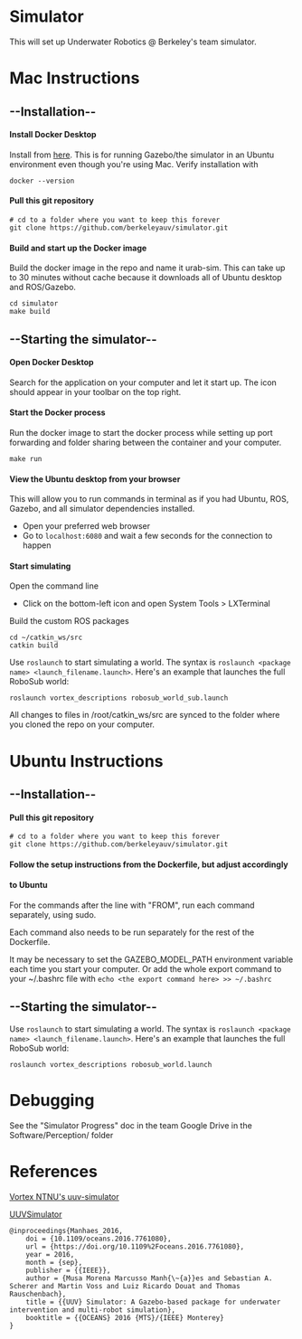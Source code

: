 # Simulator

This will set up Underwater Robotics @ Berkeley's team simulator.

# Mac Instructions

## --Installation--

#### Install Docker Desktop
Install from [here](https://docs.docker.com/docker-for-mac/install/). This is for running Gazebo/the simulator in an Ubuntu environment even though you're using Mac. Verify installation with
```
docker --version
```

#### Pull this git repository
```
# cd to a folder where you want to keep this forever
git clone https://github.com/berkeleyauv/simulator.git
```

#### Build and start up the Docker image
Build the docker image in the repo and name it urab-sim. This can take up to 30 minutes without cache because it downloads all of Ubuntu desktop and ROS/Gazebo.
```
cd simulator
make build
```

## --Starting the simulator--

#### Open Docker Desktop
Search for the application on your computer and let it start up. The icon should appear in your toolbar on the top right.

#### Start the Docker process
Run the docker image to start the docker process while setting up port forwarding and folder sharing between the container and your computer.
```
make run
```

#### View the Ubuntu desktop from your browser
This will allow you to run commands in terminal as if you had Ubuntu, ROS, Gazebo, and all simulator dependencies installed.

* Open your preferred web browser
* Go to `localhost:6080` and wait a few seconds for the connection to happen

#### Start simulating
Open the command line

* Click on the bottom-left icon and open System Tools > LXTerminal

Build the custom ROS packages

```
cd ~/catkin_ws/src
catkin build
```

Use `roslaunch` to start simulating a world. The syntax is `roslaunch <package name> <launch_filename.launch>`. Here's an example that launches the full RoboSub world:

```
roslaunch vortex_descriptions robosub_world_sub.launch
```

All changes to files in /root/catkin_ws/src are synced to the folder where you cloned the repo on your computer. 

# Ubuntu Instructions

## --Installation--

#### Pull this git repository
```
# cd to a folder where you want to keep this forever
git clone https://github.com/berkeleyauv/simulator.git
```

#### Follow the setup instructions from the Dockerfile, but adjust accordingly
#### to Ubuntu
For the commands after the line with "FROM", run each command separately, using sudo.

Each command also needs to be run separately for the rest of the Dockerfile.

It may be necessary to set the GAZEBO_MODEL_PATH environment variable each time
you start your computer. Or add the whole export command to your \~/.bashrc file with `echo <the export command here> >> ~/.bashrc`


## --Starting the simulator--

Use `roslaunch` to start simulating a world. The syntax is `roslaunch <package name> <launch_filename.launch>`. Here's an example that launches the full RoboSub world:

```
roslaunch vortex_descriptions robosub_world.launch
```

# Debugging
See the "Simulator Progress" doc in the team Google Drive in the Software/Perception/ folder

# References
[Vortex NTNU's uuv-simulator](https://github.com/vortexntnu/uuv-simulator)

[UUVSimulator](https://uuvsimulator.github.io/)
```
@inproceedings{Manhaes_2016,
    doi = {10.1109/oceans.2016.7761080},
    url = {https://doi.org/10.1109%2Foceans.2016.7761080},
    year = 2016,
    month = {sep},
    publisher = {{IEEE}},
    author = {Musa Morena Marcusso Manh{\~{a}}es and Sebastian A. Scherer and Martin Voss and Luiz Ricardo Douat and Thomas Rauschenbach},
    title = {{UUV} Simulator: A Gazebo-based package for underwater intervention and multi-robot simulation},
    booktitle = {{OCEANS} 2016 {MTS}/{IEEE} Monterey}
}
```
